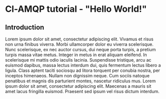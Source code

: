
# Cl-AMQP tutorial - "Hello World!"

## Introduction

Lorem ipsum dolor sit amet, consectetur adipiscing elit. Vivamus et risus non urna finibus viverra. Morbi ullamcorper dolor eu viverra scelerisque. Nunc scelerisque, ex nec auctor cursus, dui neque porta turpis, a pretium turpis massa vitae metus. Integer in metus in erat aliquam eleifend. In scelerisque mi mattis odio iaculis lacinia. Suspendisse tristique, arcu ac euismod dapibus, massa lectus interdum dui, quis fermentum lectus libero a ligula. Class aptent taciti sociosqu ad litora torquent per conubia nostra, per inceptos himenaeos. Nullam non dignissim neque. Cum sociis natoque penatibus et magnis dis parturient montes, nascetur ridiculus mus. Lorem ipsum dolor sit amet, consectetur adipiscing elit. Maecenas a mauris sit amet lacus fringilla euismod. Praesent sed ipsum vel risus dictum interdum.

